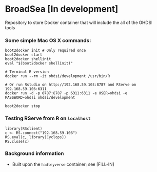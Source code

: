 # BroadSea [In development]
Repository to store Docker container that will include the all of the OHDSI tools

### Some simple Mac OS X commands:
```
boot2docker init # Only required once
boot2docker start
boot2docker shellinit
eval "$(boot2docker shellinit)"

# Terminal R version
docker run --rm -it ohdsi/development /usr/bin/R

# Or run Rstudio on http://192.168.59.103:8787 and RServe on 192.168.59.103:6311
docker run -d -p 8787:8787 -p 6311:6311 -e USER=ohdsi -e PASSWORD=ohdsi ohdsi/development

boot2docker stop
```

### Testing RServe from R on `localhost`
```{r}
library(RSclient)
c <- RS.connect("192.168.59.103")
RS.eval(c, library(Cyclops))
RS.close(c)
```


### Background information
* Built upon the `hadleyverse` container; see [FILL-IN]
